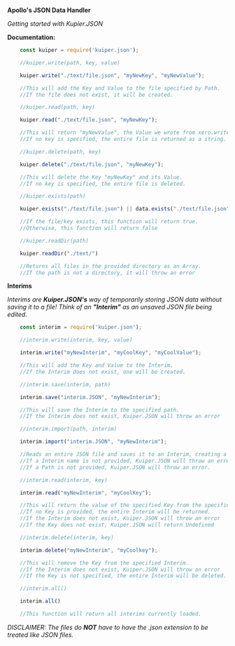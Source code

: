 **Apollo's JSON Data Handler**

*Getting started with Kupier.JSON*


**Documentation:**

```js
    const kuiper = require('kuiper.json');
```

```js
    //kuiper.write(path, key, value)

    kuiper.write("./text/file.json", "myNewKey", "myNewValue");

    //This will add the Key and Value to the file specified by Path.
    //If the file does not exist, it will be created.
```

```js
    //kuiper.read(path, key)

    kuiper.read("./text/file.json", "myNewKey");

    //This will return "myNewValue", the Value we wrote from xero.write().
    //If no key is specified, the entire file is returned as a string.
```

```js
    //kuiper.delete(path, key)

    kuiper.delete("./text/file.json", "myNewKey");

    //This will delete the Key "myNewKey" and its Value.
    //If no key is specified, the entire file is deleted.
```

```js
    //kuiper.exists(path)

    kuiper.exists("./text/file.json") || data.exists("./text/file.json", 'myNewKey')

    //If the file/key exists, this function will return true.
    //Otherwise, this function will return false
```

```js
    //kuiper.readDir(path)

    kuiper.readDir("./text/")

    //Returns all files in the provided directory as an Array.
    //If the path is not a directory, it will throw an error
```

**Interims**

*Interims are **Kuiper.JSON's** way of temporarily storing JSON data without saving it to a file! Think of an **"Interim"** as an unsaved JSON file being edited.*

```js
    const interim = require('kuiper.json');
```

```js
    //interim.write(interim, key, value)

    interim.write("myNewInterim", "myCoolKey", "myCoolValue");

    //This will add the Key and Value to the Interim.
    //If the Interim does not exist, one will be created.
```

```js
    //interim.save(interim, path)

    interim.save("interim.JSON", "myNewInterim");

    //This will save the Interim to the specified path.
    //If the Interim does not exist, Kuiper.JSON will throw an error
```

```js
    //interim.import(path, interim)

    interim.import("interim.JSON", "myNewInterim");

    //Reads an entire JSON file and saves it to an Interim, creating a new one if need be.
    //If a Interim name is not provided, Kuiper.JSON will throw an error.
    //If a Path is not provided, Kuiper.JSON will throw an error.

```

```js
    //interim.read(interim, key)

    interim.read("myNewInterim", "myCoolKey");

    //This will return the value of the specified Key from the specified Interim.
    //If no Key is provided, the entire Interim will be returned.
    //If the Interim does not exist, Kuiper.JSON will throw an error
    //If the Key does not exist, Kuiper.JSON will return Undefined
```

```js
    //interim.delete(interim, key)

    interim.delete("myNewInterim", "myCoolkey");

    //This will remove the Key from the specified Interim.
    //If the Interim does not exist, Kuiper.JSON will throw an error
    //If the Key is not specified, the entire Interim will be deleted.
```

```js
    //interim.all()

    interim.all()

    //This function will return all interims currently loaded.
```

*DISCLAIMER: The files do **NOT** have to have the .json extension to be treated like JSON files.*